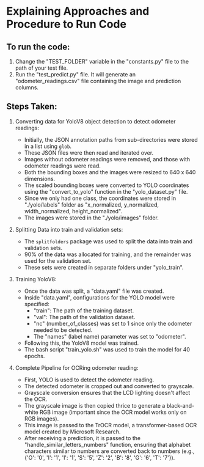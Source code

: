 # Explaining Approaches and Procedure to Run Code


## To run the code:

1. Change the "TEST_FOLDER" variable in the "constants.py" file to the path of your test file.
2. Run the "test_predict.py" file. It will generate an "odometer_readings.csv" file containing the image and prediction columns.


## Steps Taken:

1. Converting data for YoloV8 object detection to detect odometer readings:

    - Initially, the JSON annotation paths from sub-directories were stored in a list using `glob`.
    - These JSON files were then read and iterated over.
    - Images without odometer readings were removed, and those with odometer readings were read.
    - Both the bounding boxes and the images were resized to 640 x 640 dimensions.
    - The scaled bounding boxes were converted to YOLO coordinates using the "convert_to_yolo" function in the "yolo_dataset.py" file.
    - Since we only had one class, the coordinates were stored in "./yolo/labels" folder as "x_normalized, y_normalized, width_normalized, height_normalized".
    - The images were stored in the "./yolo/images" folder.


2. Splitting Data into train and validation sets:

    - The `splitfolders` package was used to split the data into train and validation sets.
    - 90% of the data was allocated for training, and the remainder was used for the validation set.
    - These sets were created in separate folders under "yolo_train".


3. Training YoloV8:

    - Once the data was split, a "data.yaml" file was created.
    - Inside "data.yaml", configurations for the YOLO model were specified:
        - "train": The path of the training dataset.
        - "val": The path of the validation dataset.
        - "nc" (number_of_classes) was set to 1 since only the odometer needed to be detected.
        - The "names" (label name) parameter was set to "odometer".
    - Following this, the YoloV8 model was trained.
    - The bash script "train_yolo.sh" was used to train the model for 40 epochs.


4. Complete Pipeline for OCRing odometer reading:

    - First, YOLO is used to detect the odometer reading.
    - The detected odometer is cropped out and converted to grayscale.
    - Grayscale conversion ensures that the LCD lighting doesn't affect the OCR.
    - The grayscale image is then copied thrice to generate a black-and-white RGB image (important since the OCR model works only on RGB images).
    - This image is passed to the TrOCR model, a transformer-based OCR model created by Microsoft Research.
    - After receiving a prediction, it is passed to the "handle_similar_letters_numbers" function, 
      ensuring that alphabet characters similar to numbers are converted back to numbers
      (e.g., {'O': '0', 'I': '1', 'l': '1', 'S': '5', 'Z': '2', 'B': '8', 'G': '6', 'T': '7'}).